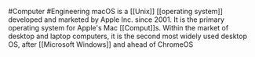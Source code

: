#Computer #Engineering 
macOS is a [[Unix]] [[operating system]] developed and marketed by Apple Inc. since 2001. It is the primary operating system for Apple's Mac [[Comput]]s. Within the market of desktop and laptop computers, it is the second most widely used desktop OS, after [[Microsoft Windows]] and ahead of ChromeOS